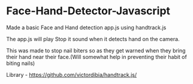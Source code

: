 # Face-Hand-Detector-Javascript
Made a basic Face and Hand detection app.js using handtrack.js

The app.js will play Stop it sound when it detects hand on the camera.

This was made to stop nail biters so as they get warned when they bring their hand near their face.(Will somewhat help in preventing their habit of biting nails)

Library - https://github.com/victordibia/handtrack.js/
